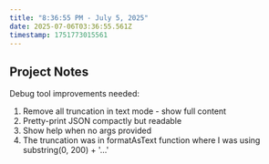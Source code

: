 ```yaml
---
title: "8:36:55 PM - July 5, 2025"
date: 2025-07-06T03:36:55.561Z
timestamp: 1751773015561
---
```


## Project Notes

Debug tool improvements needed:
1. Remove all truncation in text mode - show full content
2. Pretty-print JSON compactly but readable
3. Show help when no args provided
4. The truncation was in formatAsText function where I was using substring(0, 200) + '...'
